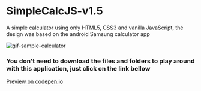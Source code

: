 # SimpleCalcJS-v1.5
A simple calculator using only HTML5, CSS3 and vanilla JavaScript, the design was based on the android Samsung calculator app <br>

<img src="https://github.com/geovannewashington/SimpleCalcJS-v1.0/assets/156543114/cda663ed-f8bd-43f9-9256-5f9444293609" alt="gif-sample-calculator">
<h3>You don't need to download the files and folders to play around with this application, just click on the link bellow</h3>
<a href="https://codepen.io/geovannewashington/pen/MWxdjWd" target="_blank" rel="noopener noreferrer">Preview on codepen.io</a>

